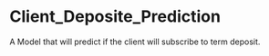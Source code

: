 # Client_Deposite_Prediction
A Model that will predict if the client will subscribe to term deposit. 
